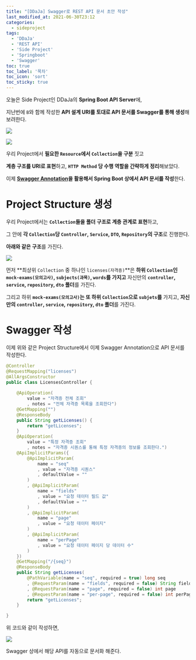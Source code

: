 ```yaml
---
title: "[DDaJa] Swagger로 REST API 문서 초안 작성"
last_modified_at: 2021-06-30T23:12
categories: 
  - sideproject
tags: 
  - 'DDaJa' 
  - 'REST API' 
  - 'Side Project' 
  - 'Springboot' 
  - 'Swagger'
toc: true
toc_label: '목차'
toc_icon: 'sort'
toc_sticky: true
---
```

오늘은 Side Project인 DDaJa의 **Spring Boot API Server**에,

지난번에 `B`와 함께 작성한 **API 설계 URI를 토대로 API 문서를 Swagger를 통해 생성**해보려한다.


![](https://images.velog.io/images/gillog/post/3f56500e-b59b-4608-8ba0-1a42c49f35bb/image.png)

![](https://images.velog.io/images/gillog/post/6dfa3322-9c58-4274-9404-73c510a542c4/image.png)


우리 Project에서 **필요한 `Resource`에서 `Collection`을 구분** 짓고

**계층 구조를 URI로 표현**하고, **`HTTP Method` 당 수행 역할을 간략하게 정리**해보았다.


이제 **[Swagger Annotation](https://velog.io/@gillog/Swagger-UI-Annotation-%EC%84%A4%EB%AA%85)을 활용해서 Spring Boot 상에서 API 문서를 작성**한다.


# Project Structure 생성


우리 Project에서는 **`Collection`들을 폴더 구조로 계층 관계로 표현**하고,

그 안에 **각 `Collection`당 `Controller`, `Service`, `DTO`, `Repository`의 구조**로 진행한다.

**아래와 같은 구조**를 가진다.


![](https://images.velog.io/images/gillog/post/8112e837-2fdc-40ce-ab7c-23b3d6d1f008/image.png)

먼저 **최상위 `Collection` 중 하나인 `licenses(자격증)`**은 **하위 `Collection`인 `mock-exams(모의고사)`, `subjects(과목)`, `words`를 가지고** 자신만의 **`controller`, `service`, `repository`, `dto` 폴더**를 가진다.

그리고 하위 **`mock-exams(모의고사)`는 또 하위 `Collection`으로 `subjets`를** 가지고, **자신만의 `controller`, `service`, `repository`, `dto` 폴더**를 가진다.

# Swagger 작성

이제 위와 같은 Project Structure에서 이제 Swagger Annotation으로 API 문서를 작성한다.

```java
@Controller
@RequestMapping("licenses")
@AllArgsConstructor
public class LicensesController {
    
    @ApiOperation(
        value = "자격증 전체 조회"
        , notes = "전체 자격증 목록을 조회한다")
    @GetMapping("")
    @ResponseBody
    public String getLicenses() {
        return "getLicenses";
    }
    @ApiOperation(
        value = "특정 자격증 조회"
        , notes = "자격증 시퀀스를 통해 특정 자격증의 정보를 조회한다.")
    @ApiImplicitParams({
        @ApiImplicitParam(
            name = "seq"
            , value = "자격증 시퀀스"
            , defaultValue = ""
        )
        , @ApiImplicitParam(
            name = "fields"
            , value = "요청 데이터 필드 값"
            , defaultValue = ""
        )
        , @ApiImplicitParam(
            name = "page"
            , value = "요청 데이터 페이지"
        )
        , @ApiImplicitParam(
            name = "perPage"
            , value = "요청 데이터 페이지 당 데이터 수"
        )
    })
    @GetMapping("/{seq}")
    @ResponseBody
    public String getLicenses(
        @PathVariable(name = "seq", required = true) long seq
        , @RequestParam(name = "fields", required = false) String fields
        , @RequestParam(name = "page", required = false) int page
        , @RequestParam(name = "per-page", required = false) int perPage) {
        return "getLicenses";
    }

}

```
위 코드와 같이 작성하면,

![](https://images.velog.io/images/gillog/post/4905024c-b4dd-4468-9a8e-64facb1e320d/image.png)


Swagger 상에서 해당 API를 자동으로 문서화 해준다.

